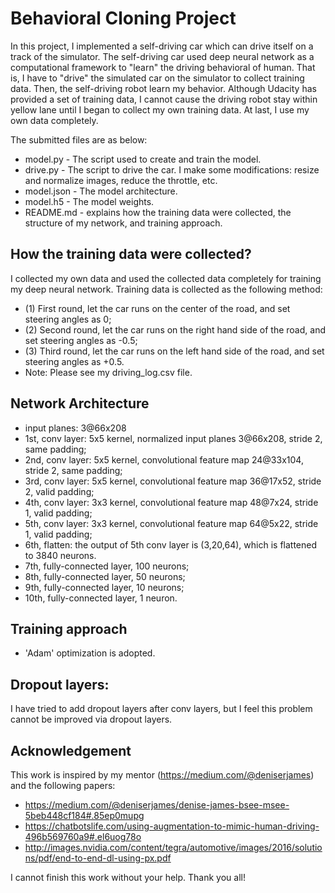 # Behavioral Cloning Project

In this project, I implemented a self-driving car which can drive itself on a track of the simulator. The self-driving car used deep neural network as a computational framework to "learn" the driving behavioral of human. That is, I have to "drive" the simulated car on the simulator to collect training data. Then, the self-driving robot learn my behavior. Although Udacity has provided a set of training data, I cannot cause the driving robot stay within yellow lane until I began to collect my own training data. At last, I use my own data completely.

The submitted files are as below:

* model.py - The script used to create and train the model.
* drive.py - The script to drive the car. I make some modifications: resize and normalize images, reduce the throttle, etc. 
* model.json - The model architecture.
* model.h5 - The model weights.
* README.md - explains how the training data were collected, the structure of my network, and training approach.

## How the training data were collected?
I collected my own data and used the collected data completely for training my deep neural network.
Training data is collected as the following method:
* (1) First round, let the car runs on the center of the road, and set steering angles as 0;
* (2) Second round, let the car runs on the right hand side of the road, and set steering angles as -0.5;
* (3) Third round, let the car runs on the left hand side of the road, and set steering angles as +0.5.
* Note: Please see my driving_log.csv file.

## Network Architecture
* input planes: 3@66x208
* 1st, conv layer: 5x5 kernel, normalized input planes 3@66x208, stride 2, same padding;
* 2nd, conv layer: 5x5 kernel, convolutional feature map 24@33x104, stride 2, same padding;
* 3rd, conv layer: 5x5 kernel, convolutional feature map 36@17x52, stride 2, valid padding;
* 4th, conv layer: 3x3 kernel, convolutional feature map 48@7x24, stride 1, valid padding;
* 5th, conv layer: 3x3 kernel, convolutional feature map 64@5x22, stride 1, valid padding;
* 6th, flatten: the output of 5th conv layer is (3,20,64), which is flattened to 3840 neurons.
* 7th, fully-connected layer, 100 neurons;
* 8th, fully-connected layer, 50 neurons;
* 9th, fully-connected layer, 10 neurons;
* 10th, fully-connected layer, 1 neuron.

## Training approach
* 'Adam' optimization is adopted.

## Dropout layers:
I have tried to add dropout layers after conv layers, but I feel this problem cannot be improved via dropout layers.

## Acknowledgement

This work is inspired by my mentor (https://medium.com/@deniserjames) and the following papers:
* https://medium.com/@deniserjames/denise-james-bsee-msee-5beb448cf184#.85ep0mupg
* https://chatbotslife.com/using-augmentation-to-mimic-human-driving-496b569760a9#.el6uog78o
* http://images.nvidia.com/content/tegra/automotive/images/2016/solutions/pdf/end-to-end-dl-using-px.pdf

I cannot finish this work without your help.
Thank you all!

